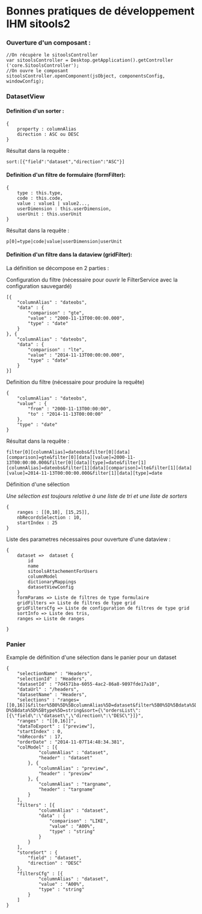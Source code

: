 # Bonnes pratiques de développement IHM sitools2 #

### Ouverture d'un composant : ###

 	//On récupère le sitoolsController
	var sitoolsController = Desktop.getApplication().getController	('core.SitoolsController'); 
	//On ouvre le composant
	sitoolsController.openComponent(jsObject, componentsConfig, windowConfig);


### DatasetView ###

#### Definition d'un sorter :

	{
		property : columnAlias
		direction : ASC ou DESC
	}

Résultat dans la requête :

	sort:[{"field":"dataset","direction":"ASC"}]

#### Definition d'un filtre de formulaire (formFilter):

	{
		type : this.type, 
    	code : this.code, 
    	value : value1 | value2..., 
    	userDimension : this.userDimension, 
    	userUnit : this.userUnit
	}

Résultat dans la requête :
	
	p[0]=type|code|value|userDimension|userUnit

#### Definition d'un filtre dans la dataview (gridFilter):

La définition se décompose en 2 parties :

Configuration du filtre (nécessaire pour ouvrir le FilterService avec la configuration sauvegardé)

	[{
		"columnAlias" : "dateobs",
		"data" : {
			"comparison" : "gte",
			"value" : "2000-11-13T00:00:00.000",
			"type" : "date"
		}
	}, {
		"columnAlias" : "dateobs",
		"data" : {
			"comparison" : "lte",
			"value" : "2014-11-13T00:00:00.000",
			"type" : "date"
		}
	}]


Definition du filtre (nécessaire pour produire la requête)

	{
		"columnAlias" : "dateobs",
		"value" : {
			"from" : "2000-11-13T00:00:00",
			"to" : "2014-11-13T00:00:00"
		},
		"type" : "date"
	}

Résultat dans la requête :
	
	filter[0][columnAlias]=dateobs&filter[0][data][comparison]=gte&filter[0][data][value]=2000-11-13T00:00:00.000&filter[0][data][type]=date&filter[1][columnAlias]=dateobs&filter[1][data][comparison]=lte&filter[1][data][value]=2014-11-13T00:00:00.000&filter[1][data][type]=date

Définition d'une sélection

*Une sélection est toujours relative à une liste de tri et une liste de sorters*

	{
		ranges : [[0,10], [15,25]],
		nbRecordsSelection : 10,
		startIndex : 25
	}


Liste des parametres nécessaires pour ouverture d'une dataview :

	{
		dataset =>  dataset {
			id
			name
			sitoolsAttachementForUsers
			columnModel
			dictionaryMappings
			datasetViewConfig		
		} 
		formParams => Liste de filtres de type formulaire
		gridFilters => Liste de filtres de type grid
		gridFiltersCfg => Liste de configuration de filtres de type grid
		sortInfo => Liste des tris,
		ranges => Liste de ranges
		
	}


### Panier ###


Example de définition d'une sélection dans le panier pour un dataset 

	{
		"selectionName" : "Headers",
		"selectionId" : "Headers",
		"datasetId" : "7d4571ba-6055-4ac2-86a8-9897fde17a10",
		"dataUrl" : "/headers",
		"datasetName" : "Headers",
		"selections" : "ranges=[[0,16]]&filter%5B0%5D%5BcolumnAlias%5D=dataset&filter%5B0%5D%5Bdata%5D%5Bcomparison%5D=LIKE&filter%5B0%5D%5Bdata%5D%5Bvalue%5D=A00%25&filter%5B0%5 D%5Bdata%5D%5Btype%5D=string&sort={\"ordersList\":[{\"field\":\"dataset\",\"direction\":\"DESC\"}]}",
		"ranges" : "[[0,16]]",
		"dataToExport" : ["preview"],
		"startIndex" : 0,
		"nbRecords" : 17,
		"orderDate" : "2014-11-07T14:48:34.381",
		"colModel" : [{
				"columnAlias" : "dataset",
				"header" : "dataset"
			}, {
				"columnAlias" : "preview",
				"header" : "preview"
			}, {
				"columnAlias" : "targname",
				"header" : "targname"
			}
		],
		"filters" : [{
				"columnAlias" : "dataset",
				"data" : {
					"comparison" : "LIKE",
					"value" : "A00%",
					"type" : "string"
				}
			}
		],
		"storeSort" : {
			"field" : "dataset",
			"direction" : "DESC"
		},
		"filtersCfg" : [{
				"columnAlias" : "dataset",
				"value" : "A00%",
				"type" : "string"
			}
		]
	}